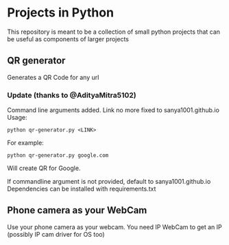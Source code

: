 # Projects in Python
This repository is meant to be a collection of small python projects that can be useful as components of larger projects

## QR generator
Generates a QR Code for any url

### Update (thanks to @AdityaMitra5102)
Command line arguments added. Link no more fixed to sanya1001.github.io <br>
Usage:
```
python qr-generator.py <LINK>
```
For example:
```
python qr-generator.py google.com
``` 
Will create QR for Google.

If commandline argument is not provided, default to sanya1001.github.io  
Dependencies can be installed with requirements.txt

## Phone camera as your WebCam
Use your phone camera as your webcam.
You need IP WebCam to get an IP (possibly IP cam driver for OS too)
